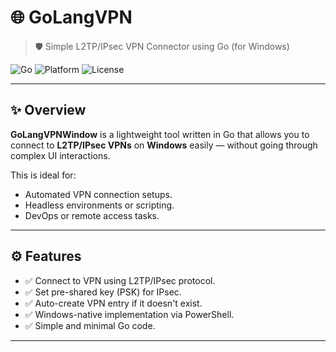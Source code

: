 # 🌐 GoLangVPN

> 🛡️ Simple L2TP/IPsec VPN Connector using Go (for Windows)

![Go](https://img.shields.io/badge/Made%20with-Go-blue?style=flat-square)
![Platform](https://img.shields.io/badge/Platform-Windows-0078D6?style=flat-square)
![License](https://img.shields.io/github/license/anh2ten/GoLangVPN?style=flat-square)

---

## ✨ Overview

**GoLangVPNWindow** is a lightweight tool written in Go that allows you to connect to **L2TP/IPsec VPNs** on **Windows** easily — without going through complex UI interactions.

This is ideal for:
- Automated VPN connection setups.
- Headless environments or scripting.
- DevOps or remote access tasks.

---

## ⚙️ Features

- ✅ Connect to VPN using L2TP/IPsec protocol.
- ✅ Set pre-shared key (PSK) for IPsec.
- ✅ Auto-create VPN entry if it doesn't exist.
- ✅ Windows-native implementation via PowerShell.
- ✅ Simple and minimal Go code.

---
 
